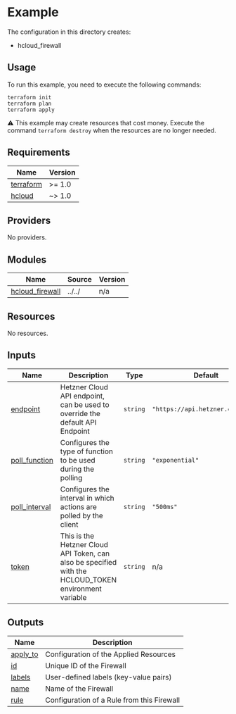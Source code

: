 # Example

The configuration in this directory creates:

* hcloud_firewall

## Usage

To run this example, you need to execute the following commands:

```shell
terraform init
terraform plan
terraform apply
```

:warning: This example may create resources that cost money. Execute the
command `terraform destroy` when the resources are no longer needed.

<!-- BEGIN_TF_DOCS -->
## Requirements

| Name | Version |
|------|---------|
| <a name="requirement_terraform"></a> [terraform](#requirement\_terraform) | >= 1.0 |
| <a name="requirement_hcloud"></a> [hcloud](#requirement\_hcloud) | ~> 1.0 |

## Providers

No providers.

## Modules

| Name | Source | Version |
|------|--------|---------|
| <a name="module_hcloud_firewall"></a> [hcloud\_firewall](#module\_hcloud\_firewall) | ../../ | n/a |

## Resources

No resources.

## Inputs

| Name | Description | Type | Default | Required |
|------|-------------|------|---------|:--------:|
| <a name="input_endpoint"></a> [endpoint](#input\_endpoint) | Hetzner Cloud API endpoint, can be used to override the default API Endpoint | `string` | `"https://api.hetzner.cloud/v1"` | no |
| <a name="input_poll_function"></a> [poll\_function](#input\_poll\_function) | Configures the type of function to be used during the polling | `string` | `"exponential"` | no |
| <a name="input_poll_interval"></a> [poll\_interval](#input\_poll\_interval) | Configures the interval in which actions are polled by the client | `string` | `"500ms"` | no |
| <a name="input_token"></a> [token](#input\_token) | This is the Hetzner Cloud API Token, can also be specified with the HCLOUD\_TOKEN environment variable | `string` | n/a | yes |

## Outputs

| Name | Description |
|------|-------------|
| <a name="output_apply_to"></a> [apply\_to](#output\_apply\_to) | Configuration of the Applied Resources |
| <a name="output_id"></a> [id](#output\_id) | Unique ID of the Firewall |
| <a name="output_labels"></a> [labels](#output\_labels) | User-defined labels (key-value pairs) |
| <a name="output_name"></a> [name](#output\_name) | Name of the Firewall |
| <a name="output_rule"></a> [rule](#output\_rule) | Configuration of a Rule from this Firewall |
<!-- END_TF_DOCS -->
